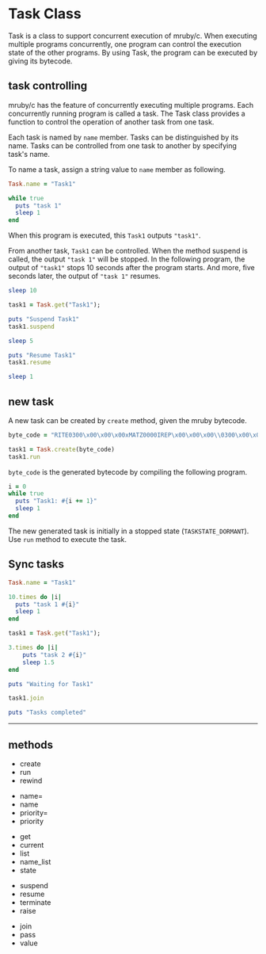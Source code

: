 # Task Class

Task is a class to support concurrent execution of mruby/c.
When executing multiple programs concurrently, one program can control the execution state of the other programs.
By using Task, the program can be executed by giving its bytecode.


## task controlling

mruby/c has the feature of concurrently executing multiple programs.
Each concurrently running program is called a task.
The Task class provides a function to control the operation of another task from one task.

Each task is named by `name` member. Tasks can be distinguished by its name. 
Tasks can be controlled from one task to another by specifying task's name.

To name a task, assign a string value to `name` member as following.

```Ruby
Task.name = "Task1"

while true
  puts "task 1"
  sleep 1
end
```

When this program is executed, this `Task1` outputs `"task1"`.

From another task, `Task1` can be controlled. When the method suspend is called, the output `"task 1"` will be stopped.
In the following program, the output of `"task1"` stops 10 seconds after the program starts. And more, five seconds later, the output of `"task 1"` resumes.



```Ruby
sleep 10

task1 = Task.get("Task1");

puts "Suspend Task1"
task1.suspend

sleep 5

puts "Resume Task1"
task1.resume

sleep 1
```


## new task

A new task can be created by `create` method, given the mruby bytecode.

```Ruby
byte_code = "RITE0300\x00\x00\x00xMATZ0000IREP\x00\x00\x00\\0300\x00\x00\x00P\x00\x02\x00\a\x00\x00\x00\x00\x00\x00\x00\"\x06\x01Q\x03\x00\x01\x04\x01=\x04\x01\x01\x01\x04R\x03-\x02\x00\x01\a\x03-\x02\x01\x01%\xFF\xE5\x11\x028\x02i\x00\x01\x00\x00\aTask1: \x00\x00\x02\x00\x04puts\x00\x00\x05sleep\x00END\x00\x00\x00\x00\b"

task1 = Task.create(byte_code)
task1.run
```

`byte_code` is the generated bytecode by compiling the following program.

```Ruby
i = 0
while true
  puts "Task1: #{i += 1}"
  sleep 1
end
```

The new generated task is initially in a stopped state (`TASKSTATE_DORMANT`).
Use `run` method to execute the task. 


## Sync tasks


```Ruby
Task.name = "Task1"

10.times do |i|
  puts "task 1 #{i}"
  sleep 1
end
```

```Ruby
task1 = Task.get("Task1");

3.times do |i|
    puts "task 2 #{i}"
    sleep 1.5
end

puts "Waiting for Task1"

task1.join

puts "Tasks completed"
```

<hr>


## methods

- create
- run
- rewind

<div></div>

- name=
- name
- priority=
- priority

<div></div>

- get
- current
- list
- name_list
- state

<div></div>

- suspend
- resume
- terminate
- raise

<div></div>

- join
- pass
- value

